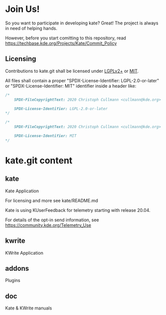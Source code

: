 # Join Us!

So you want to participate in developing kate? Great! The project is always in need of helping hands.

However, before you start comitting to this repository, read
https://techbase.kde.org/Projects/Kate/Commit_Policy

## Licensing

Contributions to kate.git shall be licensed under [LGPLv2+](LICENSES/LGPL-2.0-or-later.txt) or [MIT](LICENSES/MIT.txt).

All files shall contain a proper "SPDX-License-Identifier: LGPL-2.0-or-later" or "SPDX-License-Identifier: MIT" identifier inside a header like:

```cpp
/*
    SPDX-FileCopyrightText: 2020 Christoph Cullmann <cullmann@kde.org>

    SPDX-License-Identifier: LGPL-2.0-or-later
*/
```

```cpp
/*
    SPDX-FileCopyrightText: 2020 Christoph Cullmann <cullmann@kde.org>

    SPDX-License-Identifier: MIT
*/
```

# kate.git content

## kate

Kate Application

For licensing and more see kate/README.md

Kate is using KUserFeedback for telemetry starting with release 20.04.

For details of the opt-in send information, see https://community.kde.org/Telemetry_Use

## kwrite

KWrite Application

## addons

Plugins

## doc

Kate & KWrite manuals
